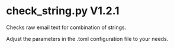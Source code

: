check_string.py V1.2.1
======================

Checks raw email text for combination of strings.

Adjust the parameters in the .toml configuration file to your needs.
